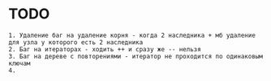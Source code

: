 # TODO

    1. Удаление баг на удаление корня - когда 2 наследника + мб удаление для узла у которого есть 2 наследника
    2. Баг на итераторах - ходить ++ и сразу же -- нельзя
    3. Баг на дереве с повторениями - итератор не проходится по одинаковым ключам
    4. 